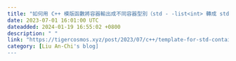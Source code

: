 ```yaml
---
title: "如何用 C++ 模版函數將容器輸出成不同容器型別（std - -list<int> 轉成 std - -vector<double>）"
date: 2023-07-01 16:01:00 UTC
dateadded: 2024-01-19 16:55:02 +0800
description: " "
link: "https://tigercosmos.xyz/post/2023/07/c++/template-for-std-containter-conversion/"
category: [Liu An-Chi's blog]
---
```

